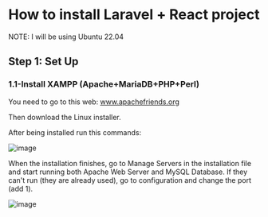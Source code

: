 # How to install Laravel + React project
  
NOTE: I will be using Ubuntu 22.04

## Step 1: Set Up

### 1.1-Install XAMPP (Apache+MariaDB+PHP+Perl)
  You need to go to this web: www.apachefriends.org
  
  Then download the Linux installer.
  
  After being installed run this commands:
  
  ![image](https://github.com/user-attachments/assets/15005d6d-d044-48a4-842a-3e92ae91faaa)
  
  When the installation finishes, go to Manage Servers in the installation file and start running both Apache Web Server and MySQL Database. If they can't run (they are already used), go to configuration and    change the port (add 1).
  
  ![image](https://github.com/user-attachments/assets/9917ef7b-8cba-4edb-9c58-d837e3b3dbab)

  
